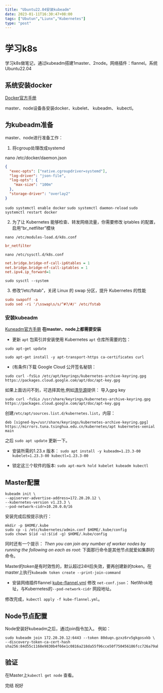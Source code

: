 ```yaml
---
title: "Ubuntu22.04安装kubeadm"
date: 2023-01-11T16:30:47+08:00
tags: ["Ubutun","Liunx","Kubernetes"]
type: "post"
---
```


# 学习k8s
学习k8s做笔记，通过kubeadm搭建1master、2node。网络插件：flannel。系统Ubuntu22.04


## 系统安装docker
[Docker官方手册](https://docs.docker.com/engine/install/ubuntu/)

master、node设备各安装docker、kubelet、 kubeadm、 kubectl。

## 为kubeadm准备
master、node进行准备工作：

1. 将cgroup处理改成systemd

nano /etc/docker/daemon.json
```json
{
  "exec-opts": ["native.cgroupdriver=systemd"],
  "log-driver": "json-file",
  "log-opts": {
    "max-size": "100m"
  },
  "storage-driver": "overlay2"
}
```

`sudo systemctl enable docker`
`sudo systemctl daemon-reload`
`sudo systemctl restart docker`

2. 为了让 Kubernetes 能够检查、转发网络流量，你需要修改 iptables 的配置，启用“br_netfilter”模块

`nano /etc/modules-load.d/k8s.conf`

```ini
br_netfilter
```


`nano /etc/sysctl.d/k8s.conf`

```ini
net.bridge.bridge-nf-call-ip6tables = 1
net.bridge.bridge-nf-call-iptables = 1
net.ipv4.ip_forward=1
```
`sudo sysctl --system`

3. 修改“/etc/fstab”，关闭 Linux 的 swap 分区，提升 Kubernetes 的性能
```ini
sudo swapoff -a
sudo sed -ri '/\sswap\s/s/^#?/#/' /etc/fstab
```


### 安装kubeadm
[Kuneadm官方手册](https://kubernetes.io/docs/setup/production-environment/tools/kubeadm/install-kubeadm/)
**在master、node上都需要安装**

* 更新 `apt` 包索引并安装使用 Kubernetes `apt` 仓库所需要的包：
```shell
sudo apt-get update

sudo apt-get install -y apt-transport-https ca-certificates curl
```
* (有条件)下载 Google Cloud 公开签名秘钥：
```shell
sudo curl -fsSLo /etc/apt/keyrings/kubernetes-archive-keyring.gpg https://packages.cloud.google.com/apt/doc/apt-key.gpg
``` 
如果上面访问不到，可选择其他,例如[清华源](https://mirrors.tuna.tsinghua.edu.cn/help/kubernetes/)提供：
导入gpg key
```shell
sudo curl -fsSLo /usr/share/keyrings/kubernetes-archive-keyring.gpg https://packages.cloud.google.com/apt/doc/apt-key.gpg
```

创建`/etc/apt/sources.list.d/kubernetes.list`，内容：
```shell
deb [signed-by=/usr/share/keyrings/kubernetes-archive-keyring.gpg] https://mirrors.tuna.tsinghua.edu.cn/kubernetes/apt kubernetes-xenial main
```

之后 `sudo apt update` 更新一下。

* 安装所需的1.23.x 版本：
`sudo apt install -y kubeadm=1.23.3-00 kubelet=1.23.3-00 kubectl=1.23.3-00`

* 锁定这三个软件的版本:
`sudo apt-mark hold kubelet kubeadm kubectl`

## Master配置
```shell
kubeadm init \
--apiserver-advertise-address=172.20.20.12 \
--kubernetes-version v1.23.3 \
--pod-network-cidr=10.20.0.0/16
```


安装完成后按提示执行：
```shell
mkdir -p $HOME/.kube
sudo cp -i /etc/kubernetes/admin.conf $HOME/.kube/config
sudo chown $(id -u):$(id -g) $HOME/.kube/config
```

同时还有一个提示：
*Then you can join any number of worker nodes by running the following on each as root:*
下面那行命令是其他节点就爱如集群的命令。

Master的token是有时效性的，默认超过24H后失效，要再创建新的token。在master上执行`kubeadm token create --print-join-command`

* 安装网络插件flannel
[kube-flannel.yml](https://github.com/flannel-io/flannel/blob/master/Documentation/kube-flannel.yml "kube-flannel.yml")
修改 `net-conf.json`： NetWrok地址，与Kubernetes的`--pod-network-cidr` 网段地址。

修改完成，`kubectl apply -f kube-flannel.yml`。 

## Node节点配置
Node安装好kubeadm之后，通过join指令加入。
例如： 
```shell
sudo kubeadm join 172.20.20.12:6443 --token 80duqn.gzxz6rv5gkgosxkb \
--discovery-token-ca-cert-hash sha256:84d55c1168e9830b4f66e1c0816a218da55f96cce50f750456186fcc726a79ab 
```

## 验证
在Master上`kubectl get node` 查看。

完结
祝好